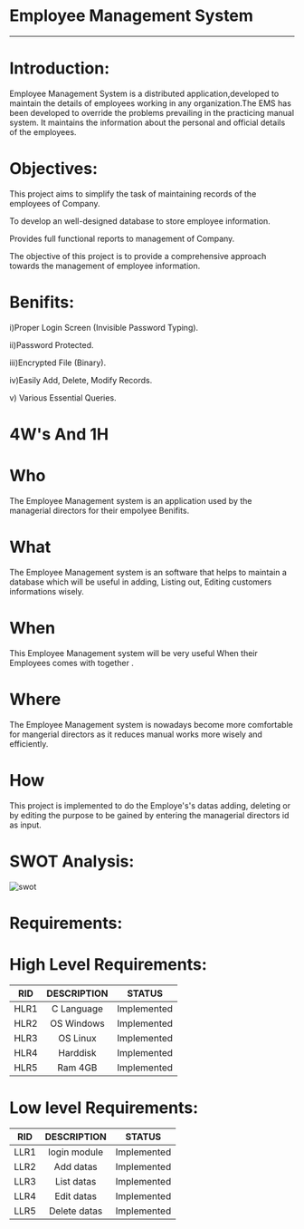 # Employee Management System
------------------------------------------------------------------------
# Introduction:

Employee Management System is a distributed application,developed to maintain the details of employees working in any organization.The EMS has been developed to override the problems prevailing in the practicing manual system. It maintains the information about the personal and official details of the employees.
# Objectives:

This project aims to simplify the task of maintaining records of the employees of Company.

To develop an well-designed database to store employee information.
 
Provides full functional reports to management of Company.

The objective of this project is to provide a comprehensive approach towards the management of employee information.
# Benifits:

i)Proper Login Screen (Invisible Password Typing).

ii)Password Protected.

iii)Encrypted File (Binary).

iv)Easily Add, Delete, Modify Records.

v) Various Essential Queries.
# 4W's And 1H
# Who
The Employee Management system is an application used by the managerial directors for their empolyee Benifits.

# What
The Employee Management system is an software that helps to maintain a database which will be useful in adding, Listing out, Editing customers informations wisely.

# When
This Employee Management system will be very useful When their Employees comes with together .

# Where
The Employee Management system is nowadays become more comfortable for mangerial directors as it reduces manual works more wisely and efficiently.

# How
This project is implemented to do the Employe's's datas adding, deleting or by editing the purpose to be gained by entering the managerial directors id as input.

# SWOT Analysis:
![swot](https://user-images.githubusercontent.com/99025340/156385043-fccc8183-1e5b-4646-ac84-2647ccb02a5e.png)


# Requirements:
# High Level Requirements:

| RID | DESCRIPTION | STATUS |
|:--:|:--------:|:----:|
|HLR1|C Language|Implemented|
|HLR2|OS Windows|Implemented|
|HLR3|OS Linux|Implemented|
|HLR4|Harddisk|Implemented|
|HLR5|Ram 4GB|Implemented|

# Low level Requirements:

| RID | DESCRIPTION | STATUS |
|:--:|:--------:|:----:|
|LLR1|login module|Implemented|
|LLR2|Add datas|Implemented|
|LLR3|List datas|Implemented|
|LLR4|Edit datas|Implemented|
|LLR5|Delete datas|Implemented|






